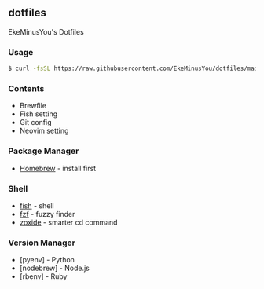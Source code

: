 ## dotfiles

EkeMinusYou's Dotfiles

### Usage

```sh
$ curl -fsSL https://raw.githubusercontent.com/EkeMinusYou/dotfiles/main/install.sh
```

### Contents

- Brewfile
- Fish setting
- Git config
- Neovim setting

### Package Manager

- [Homebrew](https://brew.sh/index_ja) - install first

### Shell

- [fish](https://fishshell.com/) - shell
- [fzf](https://github.com/junegunn/fzf) - fuzzy finder
- [zoxide](https://github.com/ajeetdsouza/zoxide) - smarter cd command

### Version Manager

- [pyenv] - Python
- [nodebrew] - Node.js
- [rbenv] - Ruby
